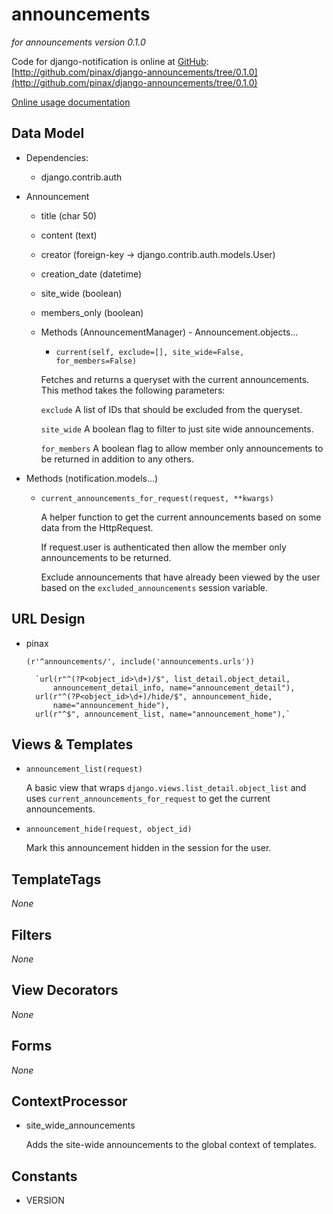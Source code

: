 announcements
=============

_for announcements version 0.1.0_

Code for django-notification is online at [GitHub](http://github.com): [http://github.com/pinax/django-announcements/tree/0.1.0](http://github.com/pinax/django-announcements/tree/0.1.0)

[Online usage documentation](http://github.com/pinax/django-announcements/blob/0.1.0/docs/usage.txt)

Data Model
----------

* Dependencies: 
	* django.contrib.auth
	
* Announcement

	* title (char 50)
	* content (text)
	* creator (foreign-key -> django.contrib.auth.models.User)
	* creation_date (datetime)
	* site_wide (boolean)
	* members_only (boolean)
	
	* Methods (AnnouncementManager) - Announcement.objects...
	
		* `current(self, exclude=[], site_wide=False, for_members=False)`
		
		Fetches and returns a queryset with the current announcements. This
        method takes the following parameters:
        
        ``exclude``
            A list of IDs that should be excluded from the queryset.
        
        ``site_wide``
            A boolean flag to filter to just site wide announcements.
        
        ``for_members``
            A boolean flag to allow member only announcements to be returned
            in addition to any others.
	
* Methods (notification.models...)

	* `current_announcements_for_request(request, **kwargs)`
	
		A helper function to get the current announcements based on some data from
	    the HttpRequest.

	    If request.user is authenticated then allow the member only announcements
	    to be returned.

	    Exclude announcements that have already been viewed by the user based on
	    the ``excluded_announcements`` session variable.
	
URL Design
----------

* pinax

	``(r'^announcements/', include('announcements.urls'))``

		`url(r"^(?P<object_id>\d+)/$", list_detail.object_detail,
		    announcement_detail_info, name="announcement_detail"),
		url(r"^(?P<object_id>\d+)/hide/$", announcement_hide,
		    name="announcement_hide"),
		url(r"^$", announcement_list, name="announcement_home"),`

Views & Templates
-----------------

* `announcement_list(request)`

	A basic view that wraps ``django.views.list_detail.object_list`` and
    uses ``current_announcements_for_request`` to get the current
    announcements.

* `announcement_hide(request, object_id)`
	
	Mark this announcement hidden in the session for the user.
	
TemplateTags
------------

_None_

Filters
-------

_None_

View Decorators
---------------

_None_

Forms
-----

_None_

ContextProcessor
----------------

* site\_wide\_announcements

	Adds the site-wide announcements to the global context of templates.
	
Constants
---------

* VERSION
